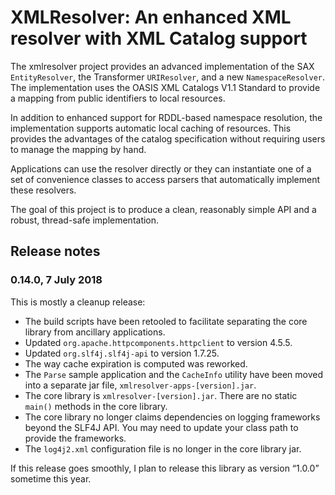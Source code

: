 # XMLResolver: An enhanced XML resolver with XML Catalog support

The xmlresolver project provides an advanced implementation of the SAX
`EntityResolver`, the Transformer `URIResolver`, and a new
`NamespaceResolver`. The implementation uses the OASIS XML Catalogs V1.1
Standard to provide a mapping from public identifiers to local
resources.

In addition to enhanced support for RDDL-based namespace resolution,
the implementation supports automatic local caching of resources. This
provides the advantages of the catalog specification without requiring
users to manage the mapping by hand.

Applications can use the resolver directly or they can instantiate one
of a set of convenience classes to access parsers that automatically
implement these resolvers.

The goal of this project is to produce a clean, reasonably simple API
and a robust, thread-safe implementation.

## Release notes

### 0.14.0, 7 July 2018

This is mostly a cleanup release:

* The build scripts have been retooled to facilitate separating
  the core library from ancillary applications.
* Updated `org.apache.httpcomponents.httpclient` to version 4.5.5.
* Updated `org.slf4j.slf4j-api` to version 1.7.25.
* The way cache expiration is computed was reworked.
* The `Parse` sample application and the `CacheInfo` utility have
  been moved into a separate jar file, `xmlresolver-apps-[version].jar`.
* The core library is `xmlresolver-[version].jar`.
  There are no static `main()` methods in the core library.
* The core library no longer claims dependencies on logging
  frameworks beyond the SLF4J API. You may need to update your class
  path to provide the frameworks.
* The `log4j2.xml` configuration file is no longer in the core library jar.

If this release goes smoothly, I plan to release this library as version
“1.0.0” sometime this year.
